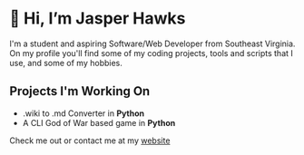 # 👋 Hi, I’m Jasper Hawks
I'm a student and aspiring Software/Web Developer from Southeast Virginia. On my profile you'll find some of my coding projects, tools and scripts that I use, and some of my hobbies.

## Projects I'm Working On 
- .wiki to .md Converter in **Python**
- A CLI God of War based game in **Python**

Check me out or contact me at my [website](https://jasperhawks.netlify.app/)

